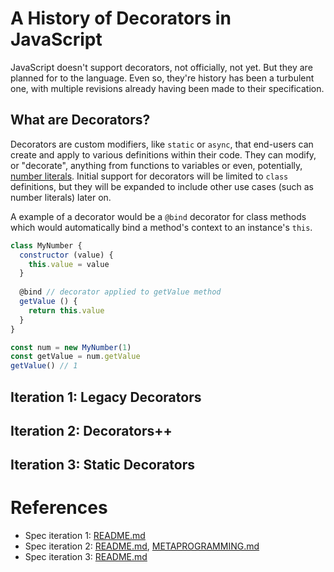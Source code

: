 # A History of Decorators in JavaScript

JavaScript doesn't support decorators, not officially, not yet.  But they are planned for to the language.  Even so, they're history has been a turbulent one, with multiple revisions already having been made to their specification.

## What are Decorators?

Decorators are custom modifiers, like `static` or `async`, that end-users can create and apply to various definitions within their code.  They can modify, or "decorate", anything from functions to variables or even, potentially, [number literals](https://github.com/tc39/proposal-extended-numeric-literals).  Initial support for decorators will be limited to `class` definitions, but they will be expanded to include other use cases (such as number literals) later on.

A example of a decorator would be a `@bind` decorator for class methods which would automatically bind a method's context to an instance's `this`.

```javascript
class MyNumber {
  constructor (value) {
    this.value = value
  }
  
  @bind // decorator applied to getValue method
  getValue () {
    return this.value
  }
}

const num = new MyNumber(1)
const getValue = num.getValue
getValue() // 1
```

## Iteration 1: Legacy Decorators

## Iteration 2: Decorators++

## Iteration 3: Static Decorators

# References

- Spec iteration 1: [README.md](https://github.com/wycats/javascript-decorators/blob/e1bf8d41bfa2591d949dd3bbf013514c8904b913/README.md)
- Spec iteration 2: [README.md](https://github.com/tc39/proposal-decorators/blob/beae8dc25d2dddc3a19cdd235d14f8b16a6f1325/README.md), [METAPROGRAMMING.md](https://github.com/tc39/proposal-decorators/blob/beae8dc25d2dddc3a19cdd235d14f8b16a6f1325/METAPROGRAMMING.md)
- Spec iteration 3: [README.md](https://github.com/tc39/proposal-decorators/blob/e480e0659534567a7edb28ffe968f583a91c7e0c/README.md)
